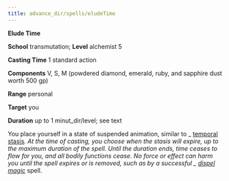```yaml
---
title: advance_dir/spells/eludeTime
---
```

 **Elude Time**

**School** transmutation; **Level** alchemist 5

**Casting Time** 1 standard action

**Components** V, S, M (powdered diamond, emerald, ruby, and sapphire dust worth 500 gp)

**Range** personal

**Target** you

**Duration** up to 1 minut_dir/level; see text

You place yourself in a state of suspended animation, similar to _ [temporal stasis](../../spell_dir/temporalStasis#_temporal-stasis)_. At the time of casting, you choose when the stasis will expire, up to the maximum duration of the spell. Until the duration ends, time ceases to flow for you, and all bodily functions cease. No force or effect can harm you until the spell expires or is removed, such as by a successful _ [dispel magic](../../spell_dir/dispelMagic#_dispel-magic)_ spell.


